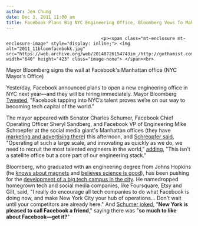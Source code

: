 ```yaml
---
author: Jen Chung
date: Dec 3, 2011 11:00 am
title: Facebook Plans Big NYC Engineering Office, Bloomberg Vows To Make NYC "Tech Capital Of The World"
---
```


	
										<p><span class="mt-enclosure mt-enclosure-image" style="display: inline;"> <img alt="2011_11bloomfacebokk.jpg" src="https://web.archive.org/web/20140726154743im_/http://gothamist.com/attachments/jen/2011_11bloomfacebokk.jpg" width="640" height="423" class="image-none"> </span><br>
<span class="Photo_caption">Mayor Bloomberg signs the wall at Facebook&apos;s Manhattan office (NYC Mayor&apos;s Office)</span></p>

<p>Yesterday, Facebook announced plans to open a new engineering office in NYC next year&#x2014;and they will be hiring immediately.  Mayor Bloomberg <a href="https://web.archive.org/web/20140726154743/http://twitter.com/#!/MikeBloomberg/status/142716026805682176">Tweeted</a>, &quot;Facebook tapping into NYC&#x2019;s talent proves we&#x2019;re on our way to becoming tech capital of the world.&quot;</p>

<p>The mayor appeared with Senator Charles Schumer, Facebook Chief Operating Officer Sheryl Sandberg, and Facebook VP of Engineering Mike Schroepfer at the social media giant&apos;s Manhattan offices (they have <a href="https://web.archive.org/web/20140726154743/http://blogs.wsj.com/metropolis/2011/12/02/facebook-goes-on-new-york-hiring-spree/?mod=WSJBlog">marketing and advertising there</a>) this afternoon, and <a href="https://web.archive.org/web/20140726154743/http://www.sfgate.com/cgi-bin/article.cgi?f=/g/a/2011/12/02/bloomberg_articlesLVLEIT0YHQ0X.DTL">Schreopfer said</a>, &quot;Operating at such a large scale, and innovating as quickly as we do, we need to recruit the most talented engineers in the world,&quot; <a href="https://web.archive.org/web/20140726154743/http://news.cnet.com/8301-1023_3-57335870-93/facebook-likes-big-apple-for-engineering-office/">adding</a>, &quot;This isn&apos;t a satellite office but a core part of our engineering stack.&quot;</p>

<p>Bloomberg, who graduated with an engineering degree from Johns Hopkins (he <a href="https://web.archive.org/web/20140726154743/http://gothamist.com/2011/03/04/dear_mayor_bloomberg_how_do_magnets.php">knows about magnets</a> and <a href="https://web.archive.org/web/20140726154743/http://gothamist.com/2006/05/26/bloomberg_think.php">believes science is good</a>), has been pushing for the <a href="https://web.archive.org/web/20140726154743/http://gothamist.com/2011/03/04/dear_mayor_bloomberg_how_do_magnets.php">development of a big tech campus in the city</a>.  He namedropped homegrown tech and social media companies, like Foursquare, Etsy and Gilt, said, &quot;I really do encourage all tech companies to do what Facebook is doing now, and make New York City your hub of operations... Don&apos;t wait until your competitors are already here.&quot;  And <a href="https://web.archive.org/web/20140726154743/http://www.foxnews.com/scitech/2011/12/02/facebook-prepping-for-massive-hiring-spree/">Schumer joked,</a> &quot;<strong>New York is pleased to call Facebook a friend</strong>,&quot; saying there was &quot;<strong>so much to like about Facebook&#x2014;get it?</strong>&quot;</p>					
										
									
				